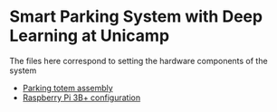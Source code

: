 # Smart Parking System with Deep Learning at Unicamp

The files here correspond to setting the hardware components of the system
- [Parking totem assembly](totem/)
- [Raspberry Pi 3B+ configuration](pi_and_camera/)